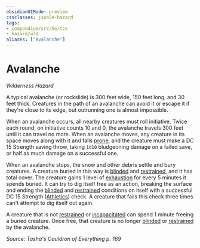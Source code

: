 ```yaml
---
obsidianUIMode: preview
cssclasses: json5e-hazard
tags:
- compendium/src/5e/tce
- hazard/wld
aliases: ["Avalanche"]
---
```

# Avalanche
*Wilderness Hazard*  

A typical avalanche (or rockslide) is 300 feet wide, 150 feet long, and 30 feet thick. Creatures in the path of an avalanche can avoid it or escape it if they're close to its edge, but outrunning one is almost impossible.

When an avalanche occurs, all nearby creatures must roll initiative. Twice each round, on initiative counts 10 and 0, the avalanche travels 300 feet until it can travel no more. When an avalanche moves, any creature in its space moves along with it and falls [prone](/2-Mechanics/CLI/rules/conditions.md#prone), and the creature must make a DC 15 Strength saving throw, taking `1d10` bludgeoning damage on a failed save, or half as much damage on a successful one.

When an avalanche stops, the snow and other debris settle and bury creatures. A creature buried in this way is [blinded](/2-Mechanics/CLI/rules/conditions.md#blinded) and [restrained](/2-Mechanics/CLI/rules/conditions.md#restrained), and it has total cover. The creature gains 1 level of [exhaustion](/2-Mechanics/CLI/rules/conditions.md#exhaustion) for every 5 minutes it spends buried. It can try to dig itself free as an action, breaking the surface and ending the [blinded](/2-Mechanics/CLI/rules/conditions.md#blinded) and [restrained](/2-Mechanics/CLI/rules/conditions.md#restrained) conditions on itself with a successful DC 15 Strength ([Athletics](/2-Mechanics/CLI/rules/skills.md#Athletics)) check. A creature that fails this check three times can't attempt to dig itself out again.

A creature that is not [restrained](/2-Mechanics/CLI/rules/conditions.md#restrained) or [incapacitated](/2-Mechanics/CLI/rules/conditions.md#incapacitated) can spend 1 minute freeing a buried creature. Once free, that creature is no longer [blinded](/2-Mechanics/CLI/rules/conditions.md#blinded) or [restrained](/2-Mechanics/CLI/rules/conditions.md#restrained) by the avalanche.

*Source: Tasha's Cauldron of Everything p. 169*